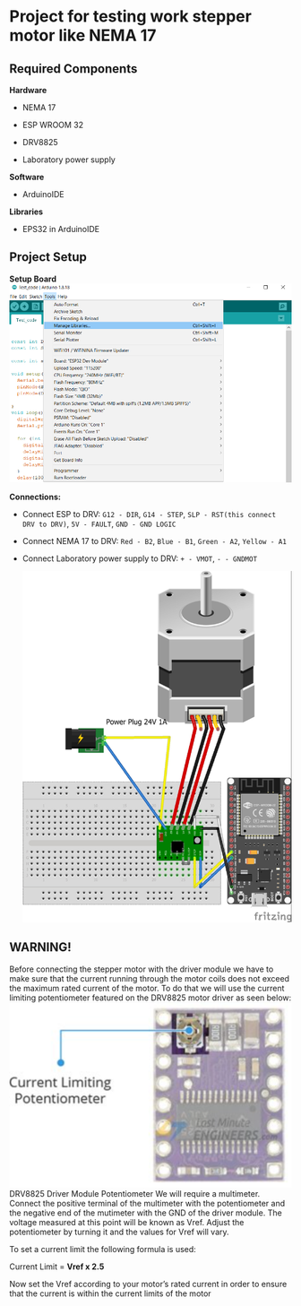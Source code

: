 # Project for testing work stepper motor like NEMA 17

## Required Components

**Hardware**

* NEMA 17

* ESP WROOM 32

* DRV8825 

* Laboratory power supply

**Software**

* ArduinoIDE

**Libraries**

* EPS32 in ArduinoIDE

## Project Setup

**Setup Board**
![](img/Setup_board.png)

**Connections:**
* Connect ESP to DRV: `G12 - DIR`, `G14 - STEP`, `SLP - RST(this connect DRV to DRV)`, `5V - FAULT`, `GND - GND LOGIC`
   
* Connect NEMA 17 to DRV: `Red - B2`, `Blue - B1`, `Green - A2`, `Yellow - A1`

* Connect Laboratory power supply to DRV: `+ - VMOT`, `- - GNDMOT`

   ![](img/nema17_wroom32.jpg)

## WARNING!

Before connecting the stepper motor with the driver module we have to make sure that the current running through the motor coils does not exceed the maximum rated current of the motor. To do that we will use the current limiting potentiometer featured on the DRV8825 motor driver as seen below:
![](img/Driver-Current-Limiting-Potentiometer.jpg)
DRV8825 Driver Module Potentiometer
We will require a multimeter. Connect the positive terminal of the multimeter with the potentiometer and the negative end of the mutimeter with the GND of the driver module. The voltage measured at this point will be known as Vref. Adjust the potentiometer by turning it and the values for Vref will vary.

To set a current limit the following formula is used:

Current Limit = **Vref x 2.5**

Now set the Vref according to your motor’s rated current in order to ensure that the current is within the current limits of the motor